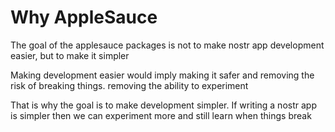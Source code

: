 # Why AppleSauce

The goal of the applesauce packages is not to make nostr app development easier, but to make it simpler

Making development easier would imply making it safer and removing the risk of breaking things. removing the ability to experiment

That is why the goal is to make development simpler. If writing a nostr app is simpler then we can experiment more and still learn when things break
